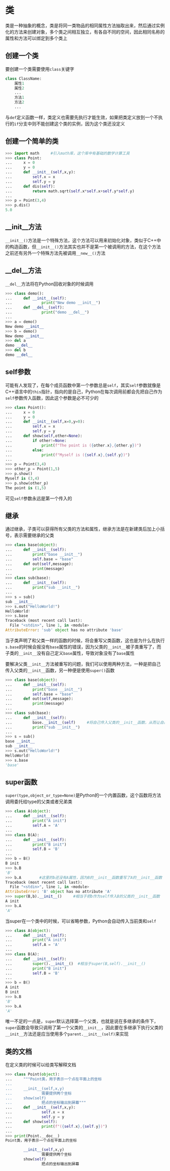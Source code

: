 # 类

类是一种抽象的概念，类是将同一类物品的相同属性方法抽取出来，然后通过实例化的方法来创建对象，多个类之间相互独立，有各自不同的空间，因此相同名称的属性和方法可以绑定到多个类上

## 创建一个类

要创建一个类需要使用`class`关键字
```py
class ClassName:
    属性1
    属性2
    ...
    方法1
    方法2
    ...
```
与`def`定义函数一样，类定义也需要先执行才能生效，如果把类定义放到一个不执行的`if`分支中则不能创建这个类的实例，因为这个类还没定义

## 创建一个简单的类

```py
>>> import math     #引入math库，这个库中有基础的数学计算工具
>>> class Point:
...     x = 0
...     y = 0
...     def __init__(self,x,y):
...         self.x = x
...         self.y = y
...     def dis(self):
...         return math.sqrt(self.x*self.x+self.y*self.y) 
...
>>> p = Point(3,4)
>>> p.dis()
5.0
```

## __init__方法

`__init__()`方法是一个特殊方法，这个方法可以用来初始化对象，类似于C++中的构造函数，但`__init__()`方法其实也并不是第一个被调用的方法，在这个方法之前还有另外一个特殊方法先被调用`__new__()`方法

## __del__方法

`__del__`方法将在Python回收对象的时候调用
```py
>>> class demo():
...     def __init__(self):
...             print("New demo __init__")
...     def __del__(self):
...             print("demo __del__")
...
>>> a = demo()
New demo __init__
>>> b = demo()
New demo __init__
>>> del a
demo __del__
>>> del b
demo __del__
```

## self参数

可能有人发现了，在每个成员函数中第一个参数总是`self`，其实`self`参数就像是C++语言中的`this`指针，指向的是自己，Python在每次调用前都会先把自己作为`self`参数传入函数，因此这个参数是必不可少的

```py
>>> class Point():
...     x = 0
...     y = 0
...     def __init__(self,x=0,y=0):
...         self.x = x
...         self.y = y
...     def show(self,other=None):
...         if other!=None:
...             print(f"The point is ({other.x},{other.y})")
...         else:
...             print(f"Myself is ({self.x},{self.y})")
...
>>> p = Point(3,4)
>>> other_p = Point(1,5)
>>> p.show()
Myself is (3,4)
>>> p.show(other_p)
The point is (1,5)
```
可见`self`参数永远是第一个传入的

## 继承

通过继承，子类可以获得所有父类的方法和属性，继承方法是在新建类后加上小括号，表示需要继承的父类
```py
>>> class base(object):
...     def __init__(self):
...         print("base __init__")
...         self.base = "base"
...     def out(self,message):
...         print(message)
...
>>> class sub(base):
...     def __init__(self):
...         print("sub __init__")
...
>>> s = sub()
sub __init__
>>> s.out("HelloWorld!")
HelloWorld!
>>> s.base
Traceback (most recent call last):
  File "<stdin>", line 1, in <module>
AttributeError: 'sub' object has no attribute 'base'
```

当子类声明了和父类一样的函数的时候，将会重写父类函数，这也是为什么在执行`s.base`的时候会报没有`base`属性的错误，因为父类的`__init__`被子类重写了，而子类的`__init__`没有自己定义`base`属性，导致对象没有了`base`属性

要解决父类`__init__`方法被重写的问题，我们可以使用两种方法，一种是把自己传入父类的`__init__`函数，另一种便是使用`super()`函数

```py
>>> class base(object):
...     def __init__(self):
...         print("base __init__")
...         self.base = "base"
...     def out(self,message):
...         print(message)
...
>>> class sub(base):
...     def __init__(self):
...         base.__init__(self)     #将自己传入父类的__init__函数，从而让自己有base属性
...         print("sub __init__")
...
>>> s = sub()
base __init__
sub __init__
>>> s.out("HelloWorld!")
HelloWorld!
>>> s.base
'base'
```

## super函数

`super(type,object_or_type=None)`是Python的一个内置函数，这个函数将方法调用委托给type的父类或者兄弟类

```py
>>> class A(object):
...     def __init__(self):
...         print("A init")
...         self.A = 'A'
...
>>> class B(A):
...     def __init__(self):
...         print("B init")
...         self.B = 'B'
...
>>> b = B()
B init
>>> b.B
'B'
>>> b.A        #这里的b还没有A属性，因为B的__init__函数重写了A的__init__函数
Traceback (most recent call last):
  File "<stdin>", line 1, in <module>
AttributeError: 'B' object has no attribute 'A'
>>> super(B,b).__init__()     #相当于把b作为self传入B的父类的__init__函数
A init
>>> b.A
'A'
```

当super在一个类中的时候，可以省略参数，Python会自动传入当前类和`self`
```py
>>> class A(object):
...     def __init__(self):
...         print("A init")
...         self.A = 'A'
...
>>> class B(A):
...     def __init__(self):
...         super().__init__()  #相当于super(B,self).__init__()
...         print("B init")
...         self.B = 'B'
...
>>> b = B()
A init
B init
>>> b.B
'B'
>>> b.A
'A'
```
唯一不足的一点是，`super`默认选择第一个父类，也就是说在多继承的条件下，`super`函数会导致只调用了第一个父类的`__init__`，因此要在多继承下执行父类的`__init__`方法还是应当使用多个`parent.__init__(self)`来实现

## 类的文档

在定义类的时候可以给类写解释文档
```py
>>> class Point(object):
...     """Point类，用于表示一个点在平面上的坐标
...
...     __init__(self,x,y)
...             需要提供两个坐标
...     show(self)
...             把点的坐标输出到屏幕"""
...     def __init__(self,x,y):
...             self.x = x
...             self.y = y
...     def show(self):
...             print(f"({self.x},{self.y})")
...
>>> print(Point.__doc__)
Point类，用于表示一个点在平面上的坐标

        __init__(self,x,y)
                需要提供两个坐标
        show(self)
                把点的坐标输出到屏幕
```
